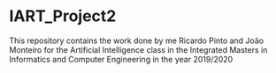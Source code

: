 # IART_Project2

This repository contains the work done by me Ricardo Pinto and João Monteiro for the Artificial Intelligence class in the Integrated Masters in Informatics and Computer Engineering in the year 2019/2020
